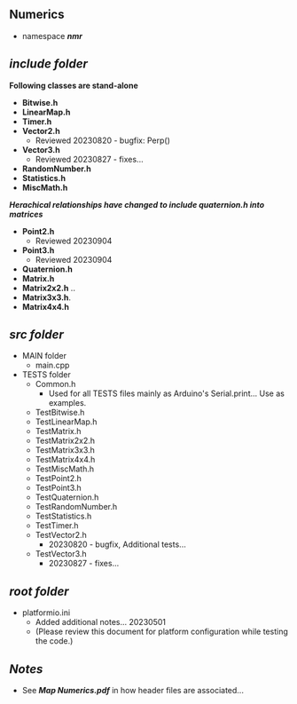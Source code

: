 ## Numerics

- namespace ***nmr***

## ***include folder***

**Following classes are stand-alone**
- **Bitwise.h** 
- **LinearMap.h**   
- **Timer.h**     
- **Vector2.h** 
    - Reviewed 20230820 - bugfix: Perp()
- **Vector3.h**    
    - Reviewed 20230827 - fixes...
- **RandomNumber.h**  
- **Statistics.h** 
- **MiscMath.h**

***Herachical relationships have changed to include quaternion.h into matrices***
+ **Point2.h**
    - Reviewed 20230904
+ **Point3.h**  
    - Reviewed 20230904
+ **Quaternion.h** 
+ **Matrix.h**   
+ **Matrix2x2.h**  .. 
+ **Matrix3x3.h**.
+ **Matrix4x4.h**

## ***src folder***

- MAIN folder
    - main.cpp
- TESTS folder
    - Common.h          
        - Used for all TESTS files mainly as Arduino's Serial.print... Use as examples.
    - TestBitwise.h
    - TestLinearMap.h 
    - TestMatrix.h
    - TestMatrix2x2.h
    - TestMatrix3x3.h
    - TestMatrix4x4.h
    - TestMiscMath.h
    - TestPoint2.h
    - TestPoint3.h
    - TestQuaternion.h
    - TestRandomNumber.h
    - TestStatistics.h
    - TestTimer.h  
    - TestVector2.h 
        - 20230820 - bugfix, Additional tests...
    - TestVector3.h
        - 20230827 - fixes...

## ***root folder***

- platformio.ini
    - Added additional notes... 20230501
    - (Please review this document for platform configuration while testing the code.)

## ***Notes***
- See ***Map Numerics.pdf*** in how header files are associated...


